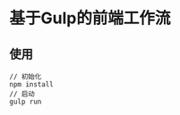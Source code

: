基于Gulp的前端工作流
====================
使用
-------------------
    // 初始化
    npm install
    // 启动
    gulp run

